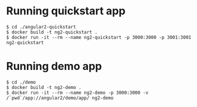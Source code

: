 # Running quickstart app #

```
$ cd ./angular2-quickstart
$ docker build -t ng2-quickstart .
$ docker run -it --rm --name ng2-quickstart -p 3000:3000 -p 3001:3001 ng2-quickstart
```

# Running demo app #

```
$ cd ./demo
$ docker build -t ng2-demo .
$ docker run -it --rm --name ng2-demo -p 3000:3000 -v /`pwd`/app://angular2/demo/app/ ng2-demo
```

